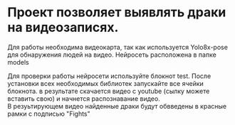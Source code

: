 # Проект позволяет выявлять драки на видеозаписях.
Для работы необходима видеокарта, так как используется Yolo8x-pose для обнаружения людей на видео. 
Нейросеть расположена в папке models

Для проверки работы нейросети используйте блокнот test.
После установки всех необходимых библиотек запускайте все ячейки блокнота. в результате скачается видео с youtube (сылку можете вставить свою) и начнется распознавание видео.  
В резуьтирующем видео найденные драки будут обвведены в красные рамки с подписью "Fights" 



